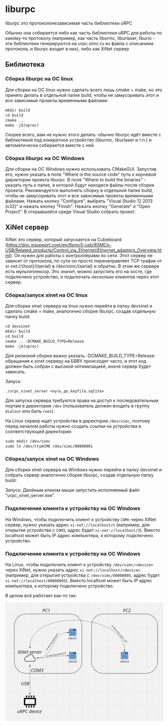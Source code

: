 # liburpc

liburpc это протоколонезависимая часть библиотеки uRPC

Обычно она собирается либо как часть библиотеки uRPC для работы по какому-то протоколу 
(например, как часть liburmc, liburlaser, liburio - эти библиотеки генерируются на 
urpc.ximc.ru из файла с описанием протокола, и liburpc входит в них), либо как XiNet сервер

## Библиотека
### Cборка liburpc на ОС linux
 
Для сборки на ОС linux нужно сделать всего лишь cmake + make, но это принято делать в отдельной папке build, чтобы не замусоривать этот и все зависимые проекты временными файлами:
```shell
mkdir build
cd build
cmake ..
make -j$(nproc)
```

Скорее всего, вам не нужно этого делать: обычно liburpc идёт вместе с библиотекой 
под конкретное устройство (liburmc, liburlaser и т.п.) и автоматически собирается вместе с 
ней.

### Cборка liburpc на ОС Windows

Для сборки на ОС Windows нужно использовать CMakeGUI. Запустив его, нужно указать в поле "Where is the source code" путь к корневой директории проекта liburpc. В поле "Where to build the binaries" - указать путь к папке, в которой будут находися файлы после сборки проекта. Рекомендуется выполнять сборку в отдельной папке build, чтобы не замусоривать этот и все зависимые проекты временными файлами. Нажать кнопку "Configure", выбрать "Visual Studio 12 2013 (х32)" и нажать кнопку "Finish". Нажать кнопку "Generate" и "Open Project". В открывшейся среде Visual Studio собрать проект.

## XiNet сервер

XiNet это сервер, который запускается на Cubieboard 
(https://doc.xisupport.com/en/8smc5-usb/8SMCn-USB/Related_products/Control_via_Ethernet/Ethernet_adapters_Overview.html). 
Он нужен для работы с контроллерами по сети. Этот сервер не зависит от протокола, по сути он просто перенаправляет 
TCP трафик от xi-net://{host}/{serial} в /dev/ximc/{serial} и обратно. 
В этом же сервере есть мультиплексор. Это значит, можно запустить его на хосте, где подключено устройство, и 
подключать несколько клиентов через этот сервер. 

### Cборка/запуск xinet на ОС linux

Для сборки xinet сервера на linux нужно перейти в папку devxinet и сделать cmake + make, аналогично сборке liburpc, создав отдельную папку build:
```shell
cd devxinet
mkdir build
cd build
cmake .. -DCMAKE_BUILD_TYPE=Release
make -j$(nproc)
```

Для релизной сборки важно указать -DCMAKE_BUILD_TYPE=Release: обращения к xinet серверу
на БВВУ происходят часто, и этот код должен быть собран с высокой оптимизацией, иначе 
сервер будет зависать.

Запуск:
```shell
./urpc_xinet_server <путь_до_keyfile.sqlite> 
```
Для запуска сервера требуются права на доступ к последовательным портам в директории `/dev`
(пользователь должен входить в группу `dialout` или быть `root`).

На Linux сервер ищет устройства в директории `/dev/ximc`,
поэтому перед началом работы нужно создать ссылки на устройства в соответствующей директории:

```shell
sudo mkdir /dev/ximc
sudo ln /dev/ttyACM0 /dev/ximc/00000001
```

### Cборка/запуск xinet на ОС Windows

Для сборки xinet сервера на Windows нужно перейти в папку devxinet и собрать сервер аналогично сборке liburpc, создав отдельную папку build:

Запуск:
Двойным кликом мыши запустить исполняемый файл "urpc_xinet_server.exe". 

### Подключение клиента к устройству на ОС Windows

На Windows, чтобы подключить клиент к устройству `COMn` через XiNet сервер, нужно указать адрес `xi-net://localhost/n`
(например, для открытия устройства с `COM3`, адрес будет `xi-net://localhost/3`).
Вместо localhost может быть IP адрес компьютера, к которому подключено устройство.

### Подключение клиента к устройству на ОС Windows

На Linux, чтобы подключить клиент к устройству `/dev/ximc/<device>` через XiNet, нужно указать адрес `xi-net://localhost/<device>`
(например, для открытия устройства с `/dev/ximc/00000005`, адрес будет `xi-net://localhost/00000005`).
Вместо localhost может быть IP адрес компьютера, к которому подключено устройство.


В целом всё работает как-то так:

![readme](readme.png "Схема работы сервера")
